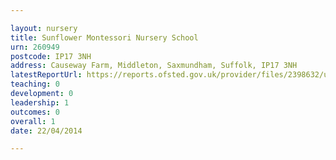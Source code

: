 ```yaml
---

layout: nursery
title: Sunflower Montessori Nursery School
urn: 260949
postcode: IP17 3NH
address: Causeway Farm, Middleton, Saxmundham, Suffolk, IP17 3NH
latestReportUrl: https://reports.ofsted.gov.uk/provider/files/2398632/urn/260949.pdf
teaching: 0
development: 0
leadership: 1
outcomes: 0
overall: 1
date: 22/04/2014

---
```

